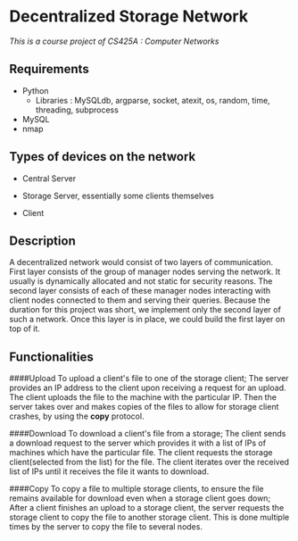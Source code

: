 # Decentralized Storage Network #
*This is a course project of CS425A : Computer Networks*

## Requirements
* Python
     + Libraries : MySQLdb, argparse, socket, atexit, os, random, time, threading, subprocess
* MySQL
* nmap

## Types of devices on the network ##
* Central Server 
+ Storage Server, essentially some clients themselves
- Client

## Description
A decentralized network would consist of two layers of communication. First layer consists of the group of manager nodes serving the network. It usually is dynamically allocated and not static for security reasons. The second layer consists of each of these manager nodes interacting with client nodes connected to them and serving their queries. Because the duration for this project was short, we implement only the second layer of such a network. Once this layer is in place, we could build the first layer on top of it.

## Functionalities

####Upload
To upload a client's file to one of the storage client; The server provides an IP address to the client upon receiving a request for an upload. The client uploads the file to the machine with the particular IP. Then the server takes over and makes copies of the files to allow for storage client crashes, by using the **copy** protocol.

####Download
To download a client's file from a storage; The client sends a download request to the server which provides it with a list of IPs of machines which have the particular file. The client requests the storage client(selected from the list) for the file. The client iterates over the received list of IPs until it receives the file it wants to download.

####Copy
To copy a file to multiple storage clients, to ensure the file remains available for download even when a storage client goes down; After a client finishes an upload to a storage client, the server requests the storage client to copy the file to another storage client. This is done multiple times by the server to copy the file to several nodes.